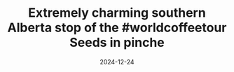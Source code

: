 ---
layout: post
title: "Extremely charming southern Alberta stop of the #worldcoffeetour Seeds in pinche"
date: 2024-12-24
city: "Unknown"
country: "Unknown"
continent: "World"
latitude: 
longitude: 
cafe_name: ""
rating: 
notes: "Extremely charming southern Alberta stop of the Seeds in pincher creak."
image_url: "/media/posts/202412/471542371_18485720104001623_6116886588625953136_n_18139136992335573.jpg"
images:
  - "/media/posts/202412/471542371_18485720104001623_6116886588625953136_n_18139136992335573.jpg"
  - "/media/posts/202412/470897313_18485720116001623_7033345633761990550_n_18069357103673732.jpg"
  - "/media/posts/202412/471615316_18485720128001623_5058641980089958784_n_18084459421493590.jpg"
  - "/media/posts/202412/471541804_18485720137001623_7899157533494598333_n_18481611178025143.jpg"
instagram_url: ""
---